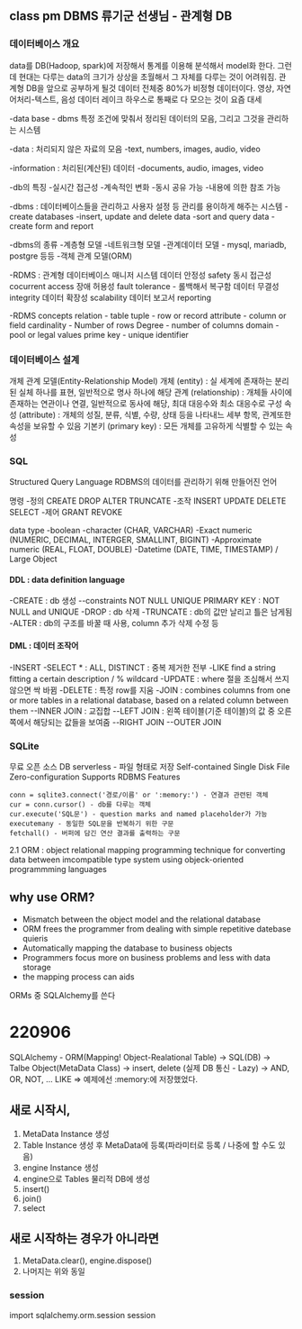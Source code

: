 ## class pm DBMS 류기군 선생님 - 관계형 DB
### 데이터베이스 개요
data를 DB(Hadoop, spark)에 저장해서 통계를 이용해 분석해서 model화 한다. 그런데 현대는 다루는 data의 크기가 상상을 초월해서 그 자체를 다루는 것이 어려워짐. 
관계형 DB을 앞으로 공부하게 될것
데이터 전체중 80%가 비정형 데이터이다. 영상, 자연어처리-텍스트, 음성
데이터 레이크 하우스로 통째로 다 모으는 것이 요즘 대세

-data base - dbms
특정 조건에 맞춰서 정리된 데이터의 모음, 그리고 그것을 관리하는 시스템

-data : 처리되지 않은 자료의 모음
-text, numbers, images, audio, video

-information : 처리된(계산된) 데이터
-documents, audio, images, video

-db의 특징
	-실시간 접근성
	-계속적인 변화 
	-동시 공유 가능
	-내용에 의한 참조 가능

-dbms : 데이터베이스들을 관리하고 사용자 설정 등 관리를 용이하게 해주는 시스템
	-create databases
	-insert, update and delete data
	-sort and query data
	-create form and report

-dbms의 종류
	-계층형 모델
	-네트워크형 모델
	-관계데이터 모델 - mysql, mariadb, postgre 등등
	-객체 관계 모델(ORM)

-RDMS : 관계형 데이터베이스 매니저 시스템
	데이터 안정성 safety
	동시 접근성 cocurrent access
	장애 허용성 fault tolerance - 롤백해서 복구함
	데이터 무결성 integrity
	데이터 확장성 scalability
	데이터 보고서 reporting

-RDMS concepts
	relation - table
	tuple - row or record
	attribute - column or field
	cardinality - Number of rows
	Degree - number of columns
	domain - pool or legal values
	prime key - unique identifier


### 데이터베이스 설계
개체 관계 모델(Entity-Relationship Model)
개체 (entity) : 실 세계에 존재하는 분리된 실체 하나를 표현, 일반적으로 명사 하나에 해당
관계 (relationship) : 개체들 사이에 존재하는 연관이나 연결, 일반적으로 동사에 해당, 최대 대응수와 최소 대응수로 구성
속성 (attribute) : 개체의 성질, 분류, 식별, 수량, 상태 등을 나타내느 세부 항목, 관계또한 속성을 보유할 수 있음
기본키 (primary key) : 모든 개체를 고유하게 식별할 수 있는 속성


### SQL
Structured Query Language
 RDBMS의 데이터를 관리하기 위해 만들어진 언어

명령
-정의 CREATE DROP ALTER TRUNCATE
-조작 INSERT UPDATE DELETE SELECT
-제어 GRANT REVOKE

data type
-boolean
-character (CHAR, VARCHAR)
-Exact numeric (NUMERIC, DECIMAL, INTERGER, SMALLINT, BIGINT)
-Approximate numeric (REAL, FLOAT, DOUBLE)
-Datetime (DATE, TIME, TIMESTAMP) / Large Object

#### DDL : data definition language
-CREATE : db 생성
 --constraints
	NOT NULL
	UNIQUE
	PRIMARY KEY : NOT NULL and UNIQUE
-DROP : db 삭제
-TRUNCATE : db의 값만 날리고 틀은 남게됨
-ALTER : db의 구조를 바꿀 때 사용, column 추가 삭제 수정 등

#### DML : 데이터 조작어
-INSERT
-SELECT * : ALL, DISTINCT : 중복 제거한 전부
-LIKE find a string fitting a certain description / % wildcard
-UPDATE : where 절을 조심해서 쓰지 않으면 싹 바뀜
-DELETE : 특정 row를 지움
-JOIN : combines columns from one or more tables in a relational database, based on a related column between them
	--INNER JOIN : 교집합
	--LEFT JOIN : 왼쪽 테이블(기준 테이블)의 값 중 오른쪽에서 해당되는 값들을 보여줌
	--RIGHT JOIN
	--OUTER JOIN


### SQLite
무료 오픈 소스 DB
serverless - 파일 형태로 저장
Self-contained
Single Disk File
Zero-configuration
Supports RDBMS Features

```import sqlite3
conn = sqlite3.connect('경로/이름' or ':memory:') - 연결과 관련된 객체
cur = conn.cursor() - db를 다루는 객체
cur.execute('SQL문') - question marks and named placeholder가 가능
executemany - 동일한 SQL문을 반복하기 위한 구문
fetchall() - 버퍼에 담긴 연산 결과를 출력하는 구문
```

2.1 ORM : object relational mapping
 programming technique for converting data between imcompatible type system using objeck-oriented programmming languages

## why use ORM?
- Mismatch between the object model and the relational database
- ORM frees the programmer from dealing with simple repetitive datebase quieris
- Automatically mapping the database to business objects
- Programmers focus more on business problems and less with data storage
- the mapping process can aids

ORMs 중 SQLAlchemy를 쓴다


# 220906
SQLAlchemy - ORM(Mapping! Object-Realational Table)
					->	SQL(DB)
					->	Talbe Object(MetaData Class)
					->	insert, delete (실제 DB 통신 - Lazy)
					->	AND, OR, NOT, ... LIKE => 예제에선 :memory:에 저장했었다.

## 새로 시작시,
1. MetaData Instance 생성
2. Table Instance 생성 후 MetaData에 등록(파라미터로 등록 / 나중에 할 수도 있음)
3. engine Instance 생성
4. engine으로 Tables 물리적 DB에 생성
5. insert()
6. join()
7. select
## 새로 시작하는 경우가 아니라면
1. MetaData.clear(), engine.dispose()
2. 나머지는 위와 동일


### session
import sqlalchemy.orm.session session


